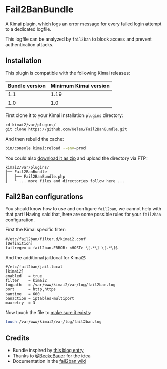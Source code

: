 # Fail2BanBundle

A Kimai plugin, which logs an error message for every failed login attempt to a dedicated logfile.

This logfile can be analyzed by `fail2ban` to block access and prevent authentication attacks.

## Installation

This plugin is compatible with the following Kimai releases:

| Bundle version | Minimum Kimai version |
|----------------|-----------------------|
| 1.1            | 1.19                  |
| 1.0            | 1.0                   |


First clone it to your Kimai installation `plugins` directory:
```
cd kimai2/var/plugins/
git clone https://github.com/Keleo/Fail2BanBundle.git
```

And then rebuild the cache: 
```bash
bin/console kimai:reload --env=prod
```

You could also [download it as zip](https://github.com/keleo/Fail2BanBundle/archive/master.zip) and upload the directory via FTP:

```
kimai2/var/plugins/
├── Fail2BanBundle
│   ├── Fail2BanBundle.php
|   └ ... more files and directories follow here ... 
```

## Fail2Ban configurations

You should know how to use and configure `fail2ban`, we cannot help with that part!
Having said that, here are some possible rules for your `fail2ban` configuration.

First the Kimai specific filter:
```
#/etc/fail2ban/filter.d/kimai2.conf
[Definition]
failregex = fail2ban.ERROR: <HOST> \[.*\] \[.*\]$
```

And the additional jail.local for Kimai2:
```
#/etc/fail2ban/jail.local
[kimai2]
enabled   = true
filter    = kimai2
logpath   = /var/www/kimai2/var/log/fail2ban.log
port      = http,https
bantime   = 600
banaction = iptables-multiport
maxretry  = 3
```

Now touch the file to [make sure it exists](https://github.com/Keleo/Fail2BanBundle/issues/2):
```bash
touch /var/www/kimai2/var/log/fail2ban.log
```

## Credits

- Bundle inspired by [this blog entry](https://www.nomisoft.co.uk/articles/symfony-fail2ban-ip-blocking) 
- Thanks to [@BeckeBauer](https://github.com/kevinpapst/kimai2/issues/951) for the idea
- Documentation in the [fail2ban wiki](http://www.fail2ban.org/wiki/index.php/Main_Page)
